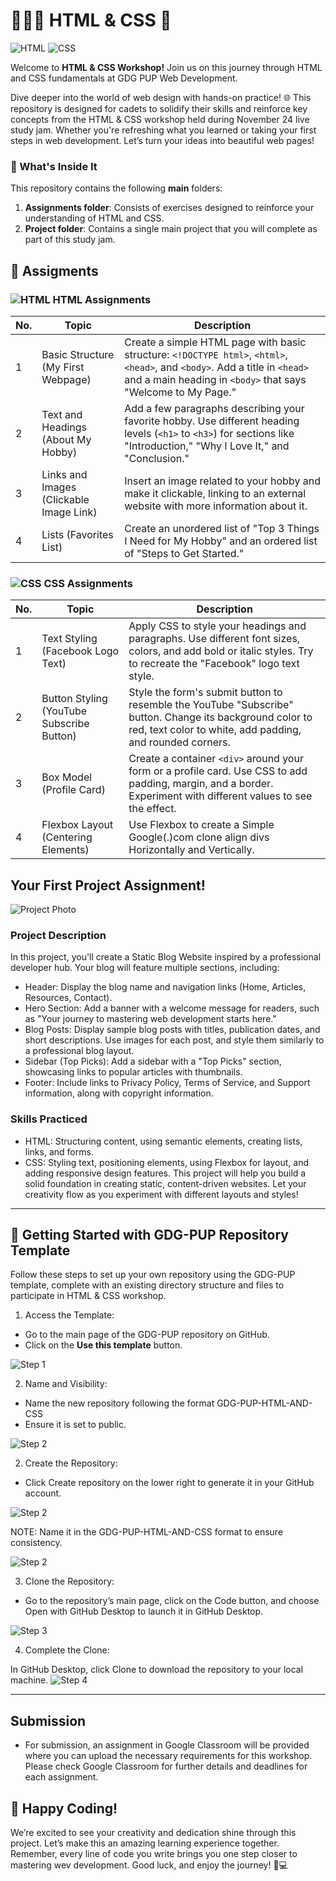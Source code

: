 # 🧑🏻‍💻 HTML & CSS 🚀
![HTML](https://img.shields.io/badge/HTML-E34F26?style=for-the-badge&logo=html5&logoColor=white)
![CSS](https://img.shields.io/badge/CSS-1572B6?style=for-the-badge&logo=css3&logoColor=white)

Welcome to **HTML & CSS Workshop!** Join us on this journey through HTML and CSS fundamentals at GDG PUP Web Development.

Dive deeper into the world of web design with hands-on practice! 🌐 This repository is designed for cadets to solidify their skills and reinforce key concepts from the HTML & CSS workshop held during November 24 live study jam. Whether you're refreshing what you learned or taking your first steps in web development. Let’s turn your ideas into beautiful web pages!

### 👀 What's Inside It

This repository contains the following **main** folders:

1. **Assignments folder**: Consists of exercises designed to reinforce your understanding of HTML and CSS.
2. **Project folder**: Contains a single main project that you will complete as part of this study jam.

## 📅 Assigments

### ![HTML](https://img.shields.io/badge/HTML-E34F26?style=for-the-badge&logo=html5&logoColor=white) HTML Assignments

| No. | Topic                                | Description |
| --- | ------------------------------------ | ----------- |
| 1   | Basic Structure (My First Webpage)   | Create a simple HTML page with basic structure: `<!DOCTYPE html>`, `<html>`, `<head>`, and `<body>`. Add a title in `<head>` and a main heading in `<body>` that says "Welcome to My Page." |
| 2   | Text and Headings (About My Hobby)   | Add a few paragraphs describing your favorite hobby. Use different heading levels (`<h1>` to `<h3>`) for sections like "Introduction," "Why I Love It," and "Conclusion." |
| 3   | Links and Images (Clickable Image Link) | Insert an image related to your hobby and make it clickable, linking to an external website with more information about it. |
| 4   | Lists (Favorites List)               | Create an unordered list of "Top 3 Things I Need for My Hobby" and an ordered list of "Steps to Get Started." |

### ![CSS](https://img.shields.io/badge/CSS-1572B6?style=for-the-badge&logo=css3&logoColor=white) CSS Assignments

| No. | Topic                                | Description |
| --- | ------------------------------------ | ----------- |
| 1   | Text Styling (Facebook Logo Text)    | Apply CSS to style your headings and paragraphs. Use different font sizes, colors, and add bold or italic styles. Try to recreate the "Facebook" logo text style. |
| 2   | Button Styling (YouTube Subscribe Button) | Style the form's submit button to resemble the YouTube "Subscribe" button. Change its background color to red, text color to white, add padding, and rounded corners. |
| 3   | Box Model (Profile Card)             | Create a container `<div>` around your form or a profile card. Use CSS to add padding, margin, and a border. Experiment with different values to see the effect. |
| 4   | Flexbox Layout (Centering Elements) | Use Flexbox to create a Simple Google(.)com clone align divs Horizontally and Vertically. |

## Your First Project Assignment!

![Project Photo](https://private-user-images.githubusercontent.com/149306718/389901328-d5163dbb-e98f-4398-b97e-2a8bd3100e39.png?jwt=eyJhbGciOiJIUzI1NiIsInR5cCI6IkpXVCJ9.eyJpc3MiOiJnaXRodWIuY29tIiwiYXVkIjoicmF3LmdpdGh1YnVzZXJjb250ZW50LmNvbSIsImtleSI6ImtleTUiLCJleHAiOjE3MzI2OTI1NzMsIm5iZiI6MTczMjY5MjI3MywicGF0aCI6Ii8xNDkzMDY3MTgvMzg5OTAxMzI4LWQ1MTYzZGJiLWU5OGYtNDM5OC1iOTdlLTJhOGJkMzEwMGUzOS5wbmc_WC1BbXotQWxnb3JpdGhtPUFXUzQtSE1BQy1TSEEyNTYmWC1BbXotQ3JlZGVudGlhbD1BS0lBVkNPRFlMU0E1M1BRSzRaQSUyRjIwMjQxMTI3JTJGdXMtZWFzdC0xJTJGczMlMkZhd3M0X3JlcXVlc3QmWC1BbXotRGF0ZT0yMDI0MTEyN1QwNzI0MzNaJlgtQW16LUV4cGlyZXM9MzAwJlgtQW16LVNpZ25hdHVyZT01ZTkwMWYwNjhlYmNmMDIyOTM4ZTQzOGZmNWNlYzA1ZTRmZDgyNWFmZWU4NzZiMDJiMjEyNWUyYjIwNjlhZjI1JlgtQW16LVNpZ25lZEhlYWRlcnM9aG9zdCJ9.iE0obH4EhhAfN2-GLGrvZPQ5KNzXBouVu6i5dNvP0dw)

### Project Description
In this project, you'll create a Static Blog Website inspired by a professional developer hub. Your blog will feature multiple sections, including:

- Header: Display the blog name and navigation links (Home, Articles, Resources, Contact).
- Hero Section: Add a banner with a welcome message for readers, such as "Your journey to mastering web development starts here."
- Blog Posts: Display sample blog posts with titles, publication dates, and short descriptions. Use images for each post, and style them similarly to a professional blog layout.
- Sidebar (Top Picks): Add a sidebar with a "Top Picks" section, showcasing links to popular articles with thumbnails.
- Footer: Include links to Privacy Policy, Terms of Service, and Support information, along with copyright information.
  
### Skills Practiced
- HTML: Structuring content, using semantic elements, creating lists, links, and forms.
- CSS: Styling text, positioning elements, using Flexbox for layout, and adding responsive design features.
This project will help you build a solid foundation in creating static, content-driven websites. Let your creativity flow as you experiment with different layouts and styles!

---
## 🌟 Getting Started with GDG-PUP Repository Template
Follow these steps to set up your own repository using the GDG-PUP template, complete with an existing directory structure and files to participate in HTML & CSS workshop.

1. Access the Template:
- Go to the main page of the GDG-PUP repository on GitHub.
- Click on the **Use this template** button.

![Step 1](./Assets/Images/Setup/1.png)

2. Name and Visibility:

- Name the new repository following the format GDG-PUP-HTML-AND-CSS 
- Ensure it is set to public.

![Step 2](./Assets/Images/Setup/2.png)

2. Create the Repository:

- Click Create repository on the lower right to generate it in your GitHub account.

![Step 2](./Assets/Images/Setup/2.png)

NOTE: Name it in the GDG-PUP-HTML-AND-CSS format to ensure consistency.

![Step 2](./Assets/Images/Setup/3.png)

3. Clone the Repository:

- Go to the repository’s main page, click on the Code button, and choose Open with GitHub Desktop to launch it in GitHub Desktop.

![Step 3](./Assets/Images/Setup/4.png)

4. Complete the Clone:

In GitHub Desktop, click Clone to download the repository to your local machine.
![Step 4](./Assets/Images/Setup/5.png)


---
## Submission
- For submission, an assignment in Google Classroom will be provided where you can upload the necessary requirements for this workshop. Please check Google Classroom for further details and deadlines for each assignment.

## 🎉 Happy Coding! 
We’re excited to see your creativity and dedication shine through this project. Let’s make this an amazing learning experience together. Remember, every line of code you write brings you one step closer to mastering wev development. Good luck, and enjoy the journey! 🚀💻

